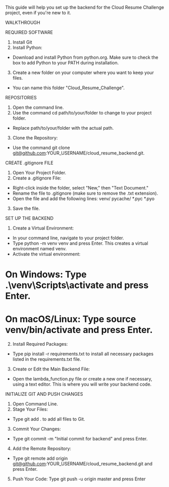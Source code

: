 This guide will help you set up the backend for the Cloud Resume Challenge project, even if you're new to it.

WALKTHROUGH

REQUIRED SOFTWARE
1. Install Git
2. Install Python:
- Download and install Python from python.org. Make sure to check the box to add Python to your PATH during installation.
3. Create a new folder on your computer where you want to keep your files.
- You can name this folder "Cloud_Resume_Challenge".

REPOSITORIES
1. Open the command line.
2. Use the command cd path/to/your/folder to change to your project folder.
- Replace path/to/your/folder with the actual path.
3. Clone the Repository:
- Use the command git clone git@github.com:YOUR_USERNAME/cloud_resume_backend.git.

CREATE .gitignore FILE
1. Open Your Project Folder.
2. Create a .gitignore File:
- Right-click inside the folder, select "New," then "Text Document."
- Rename the file to .gitignore (make sure to remove the .txt extension).
- Open the file and add the following lines:
venv/
pycache/
*.pyc
*.pyo
3. Save the file.

SET UP THE BACKEND
1. Create a Virtual Environment:
- In your command line, navigate to your project folder.
- Type python -m venv venv and press Enter. This creates a virtual environment named venv.
- Activate the virtual environment:
# On Windows: Type .\venv\Scripts\activate and press Enter.
# On macOS/Linux: Type source venv/bin/activate and press Enter.
2. Install Required Packages:
- Type pip install -r requirements.txt to install all necessary packages listed in the requirements.txt file.
3. Create or Edit the Main Backend File:
- Open the lambda_function.py file or create a new one if necessary, using a text editor. This is where you will write your backend code.

INITIALIZE GIT AND PUSH CHANGES
1. Open Command Line.
2. Stage Your Files:
- Type git add . to add all files to Git.
3. Commit Your Changes:
- Type git commit -m "Initial commit for backend" and press Enter.
4. Add the Remote Repository:
- Type git remote add origin git@github.com:YOUR_USERNAME/cloud_resume_backend.git and press Enter.
5. Push Your Code:
Type git push -u origin master and press Enter
